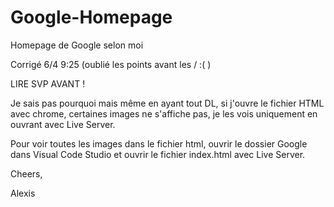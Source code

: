 # Google-Homepage
Homepage de Google selon moi

Corrigé 6/4 9:25 (oublié les points avant les / :( )

LIRE SVP AVANT ! 

Je sais pas pourquoi mais même en ayant tout DL, si j'ouvre le fichier HTML avec chrome, certaines images ne s'affiche pas, je les vois uniquement en ouvrant avec Live Server. 

Pour voir toutes les images dans le fichier html, ouvrir le dossier Google dans Visual Code Studio et ouvrir le fichier index.html avec Live Server.

Cheers,

Alexis
